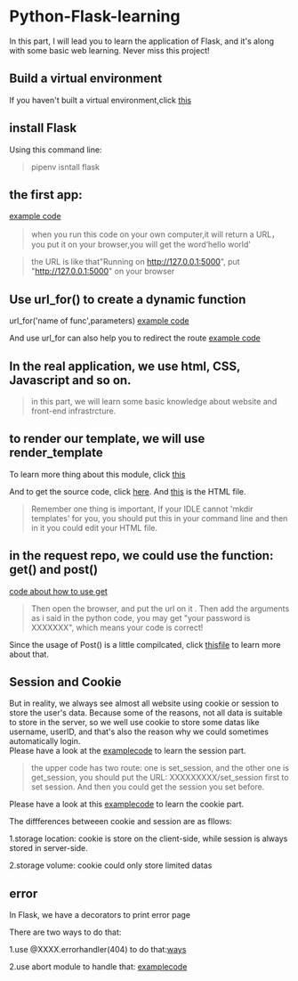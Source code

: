 # Python-Flask-learning
In this part, I will lead you to learn the application of Flask, and it's along with some basic web learning. Never miss this project!
## Build a virtual environment
If you haven't built a virtual environment,click [this](/教学内容/虚拟环境.md)
## install Flask
Using this command line:
> pipenv isntall flask

## the first app:
 [example code](source_code/app.py)
> when you run this code on your own computer,it will return a URL，you put it on your browser,you will get the word‘hello world’

>the URL is like that"Running on http://127.0.0.1:5000", put "http://127.0.0.1:5000" on your browser

## Use url_for() to create a dynamic function
url_for('name of func',parameters)
[example code](source_code/app1.py)

And use url_for can also help you to redirect the route
[example code](source_code/app2.py)


## In the real application, we use html, CSS, Javascript and so on.
> in this part, we will learn some basic knowledge about website and front-end infrastrcture.

## to render our template, we will use render_template

To learn more thing about this module, click [this](http://t.csdnimg.cn/MjOcr)

And to get the source code, click [here](/source_code/renderTemplate.py). And [this](/source_code/user_index.html) is the HTML file.
> Remember one thing is important, If your IDLE cannot 'mkdir templates' for you, you should put this in your command line and then in it you could edit your HTML file.


## in the request repo, we could use the function: get() and post()
[code about how to use get](source_code/reqrepo.py)

> Then open the browser, and put the url on it .
> Then add the arguments as i said in the python code, you may get "your password is XXXXXXX", which means your code is  correct!

Since the usage of Post() is a little compilcated, click [thisfile](/教学内容/Post的使用说明.md) to learn more about that. 


## Session and Cookie
But in reality, we always see almost all website using cookie or session to store the user's data. Because some of the reasons, not all data is suitable to store in the server, so we well use cookie to store some datas like username, userID, and that's also the reason why we could sometimes automatically login.  
Please have a look at the [examplecode](/source_code/session_try.py) to learn the session part.

> the upper code has two route: one is set_session, and the other one is get_session, you should put the URL:  XXXXXXXXX/set_session first to set session.
> And then you could get the session you set before.


Please have a look at this [examplecode](/source_code/cookie_try.py) to learn the cookie part.

The diffferences betweeen cookie and session are as fllows:

1.storage location: cookie is store on the client-side, while session is always stored in server-side.

2.storage volume: cookie could only store limited datas

## error 

In Flask, we have a decorators to print error page

There are two ways to do that:

1.use @XXXX.errorhandler(404) to do that:[ways](/教学内容/error解决方案1.md)

2.use abort module to handle that: [examplecode](/source_code/errorhandling2.py)

